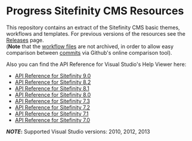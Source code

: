 Progress Sitefinity CMS Resources
===================

This repository contains an extract of the Sitefinity CMS basic themes, workflows and templates. For previous versions of the resources see the [Releases](https://github.com/Sitefinity-SDK/SitefinityResources/releases "SitefinityResources releases") page.   
(**Note** that the [workflow files](https://github.com/Sitefinity-SDK/SitefinityResources/tree/master/Workflows) are not archived, in order to allow easy comparison between [commits](https://github.com/Sitefinity-SDK/SitefinityResources/commits/master) via Github's online comparison tool).

Also you can find the API Reference for Visual Studio's Help Viewer here:

- [API Reference for Sitefinity 9.0](http://sitefinity.blob.core.windows.net/files/Sitefinity_Api_Reference_9.0.6000.0.zip)
- [API Reference for Sitefinity 8.2](http://sitefinity.blob.core.windows.net/files/Sitefinity_Api_Reference_8.2.5900.0.zip)
- [API Reference for Sitefinity 8.1](http://sitefinity.blob.core.windows.net/files/Sitefinity_Api_Reference_8.1.5800.0.zip)
- [API Reference for Sitefinity 8.0](http://sitefinity.blob.core.windows.net/files/Sitefinity_API_Reference_8.0.5700.0.zip)
- [API Reference for Sitefinity 7.3](http://sitefinity.blob.core.windows.net/files/Sitefinity_API_Reference_7.3.5600.0.zip)
- [API Reference for Sitefinity 7.2](http://sitefinity.blob.core.windows.net/files/Sitefinity_API_Reference_7.2.5300.0.zip)
- [API Reference for Sitefinity 7.1](http://sitefinity.blob.core.windows.net/files/Sitefinity_API_Reference_7.1.5200.0.zip)
- [API Reference for Sitefinity 7.0](http://sitefinity.blob.core.windows.net/files/Sitefinity_API_Reference_7.0.5100.0.zip)


***NOTE*:** Supported Visual Studio versions: 2010, 2012, 2013
